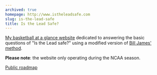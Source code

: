 ```yaml
---
archived: true
homepage: http://www.istheleadsafe.com
slug: is-the-lead-safe
title: Is the Lead Safe?
---
```


[My basketball at a glance website][1] dedicated to answering the basic
questions of "Is the Lead safe?" using a modified version of
[Bill James' method][2]. 

**Please note**: the website only operating during the NCAA season.

[Public roadmap](https://trello.com/b/AdBKPdGb)

[1]: http://www.istheleadsafe.com/
[2]: http://www.slate.com/articles/sports/sports_nut/2008/03/the_lead_is_safe.html
